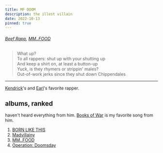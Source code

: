 ```yaml
---
title: MF DOOM
description: the illest villain
date: 2022-10-13
pinned: true
---
```


###### [Beef Rapp](https://open.spotify.com/track/3dst21BU1yo7leS5njO5dC?si=56fba4c5651845a2), [MM..FOOD](https://open.spotify.com/album/1UcS2nqUhxrZjrBZ3tHk2N?si=sJLZWhaaRGamqT6VsXVQkA)
> What up? <br/> To all rappers: shut up with your shutting up <br/>
> And keep a shirt on, at least a button-up <br/>
> Yuck, is they rhymers or strippin' males? <br/>
> Out-of-work jerks since they shut down Chippendales

----

[Kendrick](./kendrick_lamar)'s and [Earl](./earl_sweatshirt)'s favorite rapper.

## albums, ranked

haven't heard everything from him. [Books of War](https://www.youtube.com/watch?v=pTCp0kJYF30) is my favorite song from him.

1. [BORN LIKE THIS](https://open.spotify.com/album/2XfBjZ0ZwKMfwYJDX0JR1O?si=-gmFcc_iTQa2U76Wnv5moQ)
2. [Madvillainy](https://open.spotify.com/album/19bQiwEKhXUBJWY6oV3KZk?si=xBp0B42rRKiX0mw7xwTWLw)
3. [MM..FOOD](https://open.spotify.com/album/1UcS2nqUhxrZjrBZ3tHk2N?si=sJLZWhaaRGamqT6VsXVQkA)
4. [Operation: Doomsday](https://open.spotify.com/album/4UG3kz6qoHtNI1glQ2wdon?si=ZH_ls8-fTyOYQ0qK2ji_tQ)